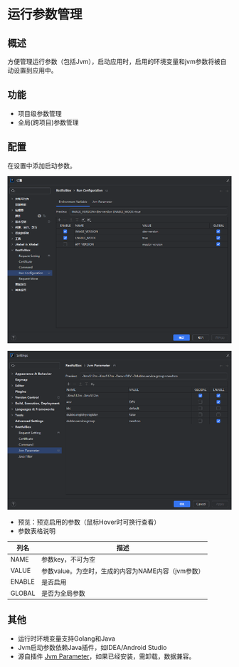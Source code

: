 # 运行参数管理

## 概述

方便管理运行参数（包括Jvm），启动应用时，启用的环境变量和jvm参数将被自动设置到应用中。

## 功能

- 项目级参数管理
- 全局(跨项目)参数管理

## 配置

在设置中添加启动参数。

![runvariable.png](images/runvariable.png)

![img.png](images/1717509596336.png)

- 预览：预览启用的参数（鼠标Hover时可换行查看）
- 参数表格说明

| 列名     | 描述                              |
|--------|---------------------------------|
| NAME   | 参数key，不可为空                      |
| VALUE  | 参数value。为空时，生成的内容为NAME内容（jvm参数） |
| ENABLE | 是否启用                            |
| GLOBAL | 是否为全局参数                         |

## 其他

- 运行时环境变量支持Golang和Java
- Jvm启动参数依赖Java插件，如IDEA/Android Studio
- 源自插件 <a href="https://plugins.jetbrains.com/plugin/13204-jvm-parameter">Jvm Parameter</a>，如果已经安装，需卸载，数据兼容。